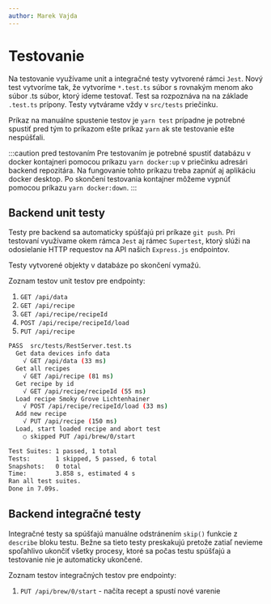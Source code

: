 ```yaml
---
author: Marek Vajda
---
```


# Testovanie

Na testovanie využívame unit a integračné testy vytvorené rámci `Jest`. Nový test vytvoríme tak, že vytvoríme `*.test.ts` súbor s rovnakým menom ako súbor .ts súbor, ktorý ideme testovať. Test sa rozpoznáva na na základe `.test.ts` prípony. Testy vytvárame vždy v `src/tests` priečinku.

Príkaz na manuálne spustenie testov je `yarn test` prípadne je potrebné spustiť pred tým to príkazom ešte príkaz `yarn` ak ste testovanie ešte nespúšťali.

:::caution pred testovaním
Pre testovaním je potrebné spustiť databázu v docker kontajneri pomocou príkazu `yarn docker:up` v priečinku adresári backend repozitára. Na fungovanie tohto príkazu treba zapnúť aj aplikáciu docker desktop. Po skončení testovania kontajner môžeme vypnúť pomocou príkazu `yarn docker:down`.
:::

## Backend unit testy

Testy pre backend sa automaticky spúšťajú pri príkaze `git push`. Pri testovaní využívame okem rámca `Jest` aj rámec `Supertest`, ktorý slúži na odosielanie HTTP requestov na API našich `Express.js` endpointov.

Testy vytvorené objekty v databáze po skončení vymažú.

Zoznam testov unit testov pre endpointy:

1. `GET /api/data`
2. `GET /api/recipe`
3. `GET /api/recipe/recipeId`
4. `POST /api/recipe/recipeId/load`
5. `PUT /api/recipe`

```bash title="Konzolový výpis po úspešnom vykonaní unit testov"
PASS  src/tests/RestServer.test.ts
  Get data devices info data
    √ GET /api/data (33 ms)
  Get all recipes
    √ GET /api/recipe (81 ms)
  Get recipe by id
    √ GET /api/recipe/recipeId (55 ms)
  Load recipe Smoky Grove Lichtenhainer
    √ POST /api/recipe/recipeId/load (33 ms)
  Add new recipe
    √ PUT /api/recipe (150 ms)
  Load, start loaded recipe and abort test
    ○ skipped PUT /api/brew/0/start

Test Suites: 1 passed, 1 total
Tests:       1 skipped, 5 passed, 6 total
Snapshots:   0 total
Time:        3.858 s, estimated 4 s
Ran all test suites.
Done in 7.09s.
```

## Backend integračné testy

Integračné testy sa spúšťajú manuálne odstránením `skip()` funkcie z `describe` bloku testu. Bežne sa tieto testy preskakujú pretože zatiaľ nevieme spoľahlivo ukončiť všetky procesy, ktoré sa počas testu spúšťajú a testovanie nie je automaticky ukončené.

Zoznam testov integračných testov pre endpointy:

1. `PUT /api/brew/0/start` - načíta recept a spustí nové varenie
